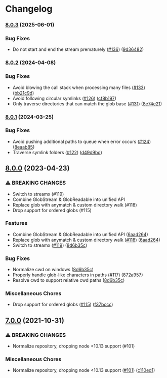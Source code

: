 # Changelog

### [8.0.3](https://www.github.com/gulpjs/glob-stream/compare/v8.0.2...v8.0.3) (2025-06-01)


### Bug Fixes

* Do not start and end the stream prematurely ([#136](https://www.github.com/gulpjs/glob-stream/issues/136)) ([9d36482](https://www.github.com/gulpjs/glob-stream/commit/9d364824a925cf10b30ea3cb4f91f7c0cf44784f))

### [8.0.2](https://www.github.com/gulpjs/glob-stream/compare/v8.0.1...v8.0.2) (2024-04-08)


### Bug Fixes

* Avoid blowing the call stack when processing many files ([#133](https://www.github.com/gulpjs/glob-stream/issues/133)) ([bb21c9d](https://www.github.com/gulpjs/glob-stream/commit/bb21c9dc14b52ff275e5c4ab3e2c3c7de9dd63f8))
* Avoid following circular symlinks ([#126](https://www.github.com/gulpjs/glob-stream/issues/126)) ([cf8b197](https://www.github.com/gulpjs/glob-stream/commit/cf8b1971a239e165a61654dffeac546faae449fc))
* Only traverse directories that can match the glob base ([#131](https://www.github.com/gulpjs/glob-stream/issues/131)) ([8e74e21](https://www.github.com/gulpjs/glob-stream/commit/8e74e21840fd38cef4cbce050c99690349b4ee92))

### [8.0.1](https://www.github.com/gulpjs/glob-stream/compare/v8.0.0...v8.0.1) (2024-03-25)


### Bug Fixes

* Avoid pushing additional paths to queue when error occurs ([#124](https://www.github.com/gulpjs/glob-stream/issues/124)) ([8eaab85](https://www.github.com/gulpjs/glob-stream/commit/8eaab85cbc7254d2e74d308c822df50a9e7aaf4a))
* Traverse symlink folders ([#122](https://www.github.com/gulpjs/glob-stream/issues/122)) ([d49d9bd](https://www.github.com/gulpjs/glob-stream/commit/d49d9bd8042650ce91c190ab0ec20be716b2fade))

## [8.0.0](https://www.github.com/gulpjs/glob-stream/compare/v7.0.0...v8.0.0) (2023-04-23)


### ⚠ BREAKING CHANGES

* Switch to streamx (#119)
* Combine GlobStream & GlobReadable into unified API
* Replace glob with anymatch & custom directory walk (#118)
* Drop support for ordered globs (#115)

### Features

* Combine GlobStream & GlobReadable into unified API ([6aad264](https://www.github.com/gulpjs/glob-stream/commit/6aad264004e4f1a7f1b6e112c5d7e0fc7db72851))
* Replace glob with anymatch & custom directory walk ([#118](https://www.github.com/gulpjs/glob-stream/issues/118)) ([6aad264](https://www.github.com/gulpjs/glob-stream/commit/6aad264004e4f1a7f1b6e112c5d7e0fc7db72851))
* Switch to streamx ([#119](https://www.github.com/gulpjs/glob-stream/issues/119)) ([8d6b35c](https://www.github.com/gulpjs/glob-stream/commit/8d6b35c1f0c89b7869d2ed7ab9e5ec79694e28e2))


### Bug Fixes

* Normalize cwd on windows ([8d6b35c](https://www.github.com/gulpjs/glob-stream/commit/8d6b35c1f0c89b7869d2ed7ab9e5ec79694e28e2))
* Properly handle glob-like characters in paths ([#117](https://www.github.com/gulpjs/glob-stream/issues/117)) ([872a957](https://www.github.com/gulpjs/glob-stream/commit/872a957c59cc4d1a1bc674b0370c97809d7c595c))
* Resolve cwd to support relative cwd paths ([8d6b35c](https://www.github.com/gulpjs/glob-stream/commit/8d6b35c1f0c89b7869d2ed7ab9e5ec79694e28e2))


### Miscellaneous Chores

* Drop support for ordered globs ([#115](https://www.github.com/gulpjs/glob-stream/issues/115)) ([f37bccc](https://www.github.com/gulpjs/glob-stream/commit/f37bccc91cd7ffe5bd61010e10b3a850c134677a))

## [7.0.0](https://www.github.com/gulpjs/glob-stream/compare/v6.1.0...v7.0.0) (2021-10-31)


### ⚠ BREAKING CHANGES

* Normalize repository, dropping node <10.13 support (#101)

### Miscellaneous Chores

* Normalize repository, dropping node <10.13 support ([#101](https://www.github.com/gulpjs/glob-stream/issues/101)) ([c110ed1](https://www.github.com/gulpjs/glob-stream/commit/c110ed1602b9bbcb380c97298e9ba41a29a0be40))
